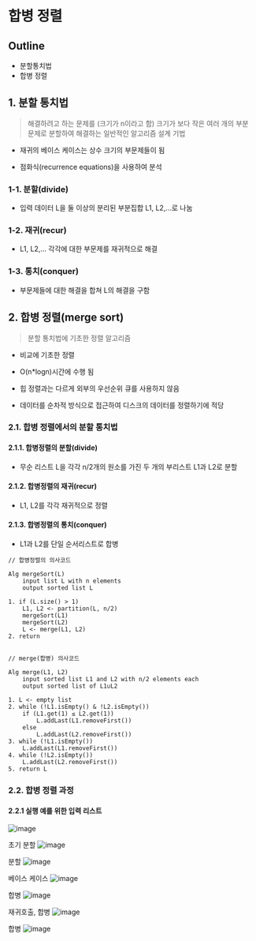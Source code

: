 # 합병 정렬

## Outline
- 분할통치법
- 합병 정렬

## 1. 분할 통치법
> 해결하려고 하는 문제를 (크기가 n이라고 함) 크기가 보다 작은 여러 개의 부분 문제로 분할하여 해결하는 일반적인 알고리즘 설계 기법

- 재귀의 베이스 케이스는 상수 크기의 부문제들이 됨

- 점화식(recurrence equations)을 사용하여 분석

### 1-1. 분할(divide)

- 입력 데이터 L을 둘 이상의 분리된 부분집합 L1, L2,...로 나눔

### 1-2. 재귀(recur)

- L1, L2,... 각각에 대한 부문제를 재귀적으로 해결 

### 1-3. 통치(conquer)

- 부문제들에 대한 해결을 합쳐 L의 해결을 구함

## 2. 합병 정렬(merge sort)
> 분할 통치법에 기초한 정렬 알고리즘

- 비교에 기초한 정렬

- O(n*logn)시간에 수행 됨

- 힙 정렬과는 다르게 외부의 우선순위 큐를 사용하지 않음

- 데이터를 순차적 방식으로 접근하여 디스크의 데이터를 정렬하기에 적당

### 2.1. 합병 정렬에서의 분할 통치법

#### 2.1.1. 합병정렬의 분할(divide)

- 무순 리스트 L을 각각 n/2개의 원소를 가진 두 개의 부리스트 L1과 L2로 분할

#### 2.1.2. 합병정렬의 재귀(recur)

- L1, L2를 각각 재귀적으로 정렬

#### 2.1.3. 합병정렬의 통치(conquer)

- L1과 L2를 단일 순서리스트로 합병

```
// 합병정렬의 의사코드

Alg mergeSort(L)
	input list L with n elements
	output sorted list L

1. if (L.size() > 1)
	L1, L2 <- partition(L, n/2)
	mergeSort(L1)
	mergeSort(L2)
	L <- merge(L1, L2)
2. return


// merge(합병) 의사코드

Alg merge(L1, L2)
	input sorted list L1 and L2 with n/2 elements each
	output sorted list of L1∪L2

1. L <- empty list
2. while (!L1.isEmpty() & !L2.isEmpty())
	if (L1.get(1) ≤ L2.get(1))
		L.addLast(L1.removeFirst())
	else
		L.addLast(L2.removeFirst())
3. while (!L1.isEmpty())
	L.addLast(L1.removeFirst())
4. while (!L2.isEmpty())
	L.addLast(L2.removeFirst())
5. return L

```

### 2.2. 합병 정렬 과정

#### 2.2.1 실행 예를 위한 입력 리스트
![image](https://user-images.githubusercontent.com/66773320/97070522-f2e1b500-1613-11eb-8b62-c32be94a2c52.png)

초기 분할
![image](https://user-images.githubusercontent.com/66773320/97070533-00973a80-1614-11eb-87be-20a71b2f57ca.png)

분할
![image](https://user-images.githubusercontent.com/66773320/97070539-0f7ded00-1614-11eb-8e2e-b3df0b43d50e.png)

베이스 케이스
![image](https://user-images.githubusercontent.com/66773320/97070547-1a388200-1614-11eb-9c47-0f745fee94b2.png)

합병
![image](https://user-images.githubusercontent.com/66773320/97070562-2d4b5200-1614-11eb-8188-49a1977ef3d3.png)

재귀호출, 합병
![image](https://user-images.githubusercontent.com/66773320/97070570-3fc58b80-1614-11eb-9208-ca09eaa58fd2.png)

합병
![image](https://user-images.githubusercontent.com/66773320/97070571-47853000-1614-11eb-8607-dcc0db7203bc.png)

